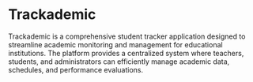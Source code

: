 # Trackademic
Trackademic is a comprehensive student tracker application designed to streamline academic monitoring and management for educational institutions. The platform provides a centralized system where teachers, students, and administrators can efficiently manage academic data, schedules, and performance evaluations.​
